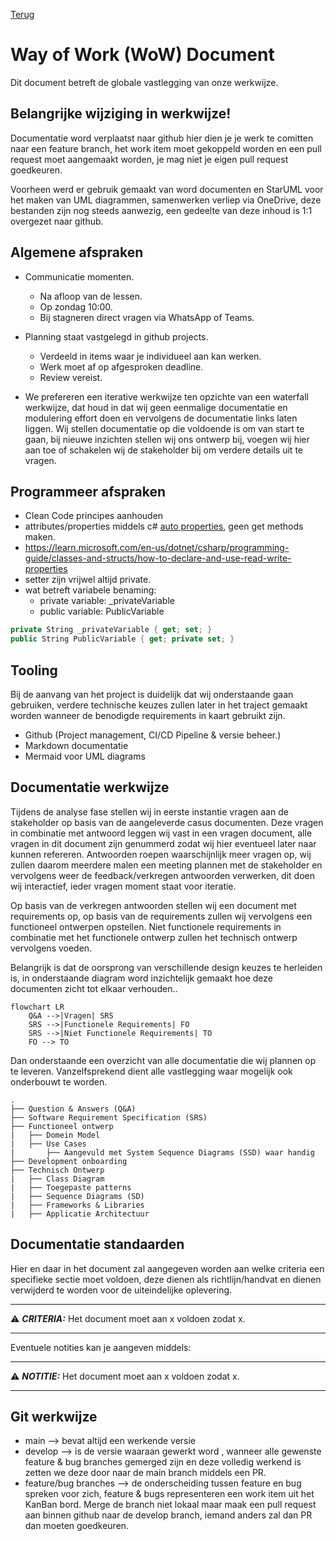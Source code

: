 [Terug](/README.md)

# Way of Work (WoW) Document

Dit document betreft de globale vastlegging van onze werkwijze.

## Belangrijke wijziging in werkwijze!

Documentatie word verplaatst naar github hier dien je je werk te comitten naar een feature branch, het work item moet gekoppeld worden en een pull request moet aangemaakt worden, je mag niet je eigen pull request goedkeuren.

Voorheen werd er gebruik gemaakt van word documenten en StarUML voor het maken van UML diagrammen, samenwerken verliep via OneDrive, deze bestanden zijn nog steeds aanwezig, een gedeelte van deze inhoud is 1:1 overgezet naar github.

## Algemene afspraken

- Communicatie momenten.

  - Na afloop van de lessen.
  - Op zondag 10:00.
  - Bij stagneren direct vragen via WhatsApp of Teams.

- Planning staat vastgelegd in github projects.

  - Verdeeld in items waar je individueel aan kan werken.
  - Werk moet af op afgesproken deadline.
  - Review vereist.

- We prefereren een iterative werkwijze ten opzichte van een waterfall werkwijze, dat houd in dat wij geen eenmalige documentatie en modulering effort doen en vervolgens de documentatie links laten liggen. Wij stellen documentatie op die voldoende is om van start te gaan, bij nieuwe inzichten stellen wij ons ontwerp bij, voegen wij hier aan toe of schakelen wij de stakeholder bij om verdere details uit te vragen.

## Programmeer afspraken

- Clean Code principes aanhouden
- attributes/properties middels c# [auto properties](https://learn.microsoft.com/en-us/dotnet/csharp/programming-guide/classes-and-structs/auto-implemented-properties), geen get methods maken.
- https://learn.microsoft.com/en-us/dotnet/csharp/programming-guide/classes-and-structs/how-to-declare-and-use-read-write-properties
- setter zijn vrijwel altijd private.
- wat betreft variabele benaming:
  - private variable: _privateVariable
  - public variable: PublicVariable

```csharp
private String _privateVariable { get; set; }
public String PublicVariable { get; private set; }
```

## Tooling

Bij de aanvang van het project is duidelijk dat wij onderstaande gaan gebruiken, verdere technische keuzes zullen later in het traject gemaakt worden wanneer de benodigde requirements in kaart gebruikt zijn.

- Github (Project management, CI/CD Pipeline & versie beheer.)
- Markdown documentatie
- Mermaid voor UML diagrams

## Documentatie werkwijze

Tijdens de analyse fase stellen wij in eerste instantie vragen aan de stakeholder op basis van de aangeleverde casus documenten. Deze vragen in combinatie met antwoord leggen wij vast in een vragen document, alle vragen in dit document zijn genummerd zodat wij hier eventueel later naar kunnen refereren. Antwoorden roepen waarschijnlijk meer vragen op, wij zullen daarom meerdere malen een meeting plannen met de stakeholder en vervolgens weer de feedback/verkregen antwoorden verwerken, dit doen wij interactief, ieder vragen moment staat voor iteratie.

Op basis van de verkregen antwoorden stellen wij een document met requirements op, op basis van de requirements zullen wij vervolgens een functioneel ontwerpen opstellen. Niet functionele requirements in combinatie met het functionele ontwerp zullen het technisch ontwerp vervolgens voeden.

Belangrijk is dat de oorsprong van verschillende design keuzes te herleiden is, in onderstaande diagram word inzichtelijk gemaakt hoe deze documenten zicht tot elkaar verhouden..

```mermaid
flowchart LR
    Q&A -->|Vragen| SRS 
    SRS -->|Functionele Requirements| FO 
    SRS -->|Niet Functionele Requirements| TO
    FO --> TO 

```

Dan onderstaande een overzicht van alle documentatie die wij plannen op te leveren. Vanzelfsprekend dient alle vastlegging waar mogelijk ook onderbouwt te worden.

```filetree
.
├── Question & Answers (Q&A)
├── Software Requirement Specification (SRS)
├── Functioneel ontwerp 
|   ├── Domein Model
|   ├── Use Cases
|       ├── Aangevuld met System Sequence Diagrams (SSD) waar handig
├── Development onboarding
├── Technisch Ontwerp
|   ├── Class Diagram
|   ├── Toegepaste patterns
|   ├── Sequence Diagrams (SD)
|   ├── Frameworks & Libraries
|   ├── Applicatie Architectuur
```

## Documentatie standaarden

Hier en daar in het document zal aangegeven worden aan welke criteria een specifieke sectie moet voldoen, deze dienen als richtlijn/handvat en dienen verwijderd te worden voor de uiteindelijke oplevering.

---
:warning: **_CRITERIA:_**
Het document moet aan x voldoen zodat x.

---

Eventuele notities kan je aangeven middels:

---
:warning: **_NOTITIE:_**
Het document moet aan x voldoen zodat x.

---

## Git werkwijze

- main --> bevat altijd een werkende versie
- develop --> is de versie waaraan gewerkt word , wanneer alle gewenste feature & bug branches gemerged zijn en deze volledig werkend is zetten we deze door naar de main branch middels een PR.
- feature/bug branches --> de onderscheiding tussen feature en bug spreken voor zich, feature & bugs representeren een work item uit het KanBan bord. Merge de branch niet lokaal maar maak een pull request aan binnen github naar de develop branch, iemand anders zal dan PR dan moeten goedkeuren.
